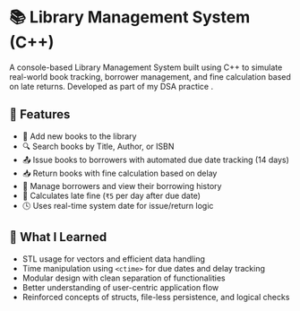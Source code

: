 # 📚 Library Management System (C++)

A console-based Library Management System built using C++ to simulate real-world book tracking, borrower management, and fine calculation based on late returns. Developed as part of my DSA practice .


## 🚀 Features

- 📕 Add new books to the library
- 🔍 Search books by Title, Author, or ISBN
- 📤 Issue books to borrowers with automated due date tracking (14 days)
- 📥 Return books with fine calculation based on delay
- 👤 Manage borrowers and view their borrowing history
- 🧮 Calculates late fine (`₹5` per day after due date)
- 🕓 Uses real-time system date for issue/return logic


## 🧠 What I Learned

- STL usage for vectors and efficient data handling
- Time manipulation using `<ctime>` for due dates and delay tracking
- Modular design with clean separation of functionalities
- Better understanding of user-centric application flow
- Reinforced concepts of structs, file-less persistence, and logical checks




